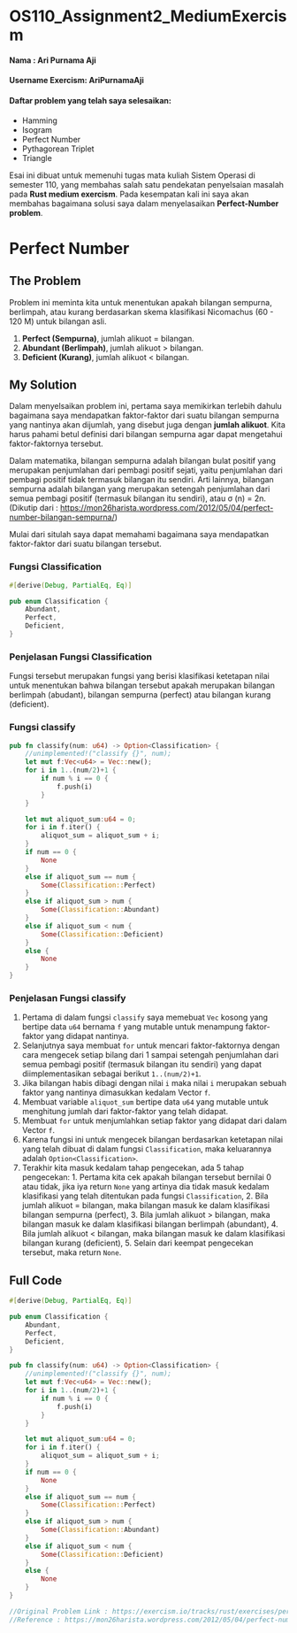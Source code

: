 # OS110_Assignment2_MediumExercism

#### Nama             : Ari Purnama Aji
#### Username Exercism: AriPurnamaAji

#### Daftar problem yang telah saya selesaikan:
- Hamming
- Isogram
- Perfect Number
- Pythagorean Triplet
- Triangle

Esai ini dibuat untuk memenuhi tugas mata kuliah Sistem Operasi di semester 110, yang membahas salah satu pendekatan penyelsaian masalah pada **Rust medium exercism**. Pada kesempatan kali ini saya akan membahas bagaimana solusi saya dalam menyelasaikan **Perfect-Number problem**.

# Perfect Number
## The Problem
Problem ini meminta kita untuk menentukan apakah bilangan sempurna, berlimpah, atau kurang berdasarkan skema klasifikasi Nicomachus (60 - 120 M) untuk bilangan asli.
1. **Perfect (Sempurna)**, jumlah alikuot = bilangan.
2. **Abundant (Berlimpah)**, jumlah alikuot > bilangan.
3. **Deficient (Kurang)**, jumlah alikuot < bilangan.

## My Solution
Dalam menyelsaikan problem ini, pertama saya memikirkan terlebih dahulu bagaimana saya mendapatkan faktor-faktor dari suatu bilangan sempurna yang nantinya akan dijumlah, yang disebut juga dengan **jumlah alikuot**. Kita harus pahami betul definisi dari bilangan sempurna agar dapat mengetahui faktor-faktornya tersebut.

Dalam matematika, bilangan  sempurna adalah bilangan bulat positif yang merupakan penjumlahan dari pembagi positif sejati, yaitu penjumlahan dari pembagi positif tidak termasuk bilangan itu sendiri. Arti lainnya, bilangan sempurna adalah bilangan yang merupakan setengah penjumlahan dari semua pembagi positif (termasuk bilangan itu sendiri), atau σ (n) = 2n. (Dikutip dari : https://mon26harista.wordpress.com/2012/05/04/perfect-number-bilangan-sempurna/)

Mulai dari situlah saya dapat memahami bagaimana saya mendapatkan faktor-faktor dari suatu bilangan tersebut. 

### Fungsi Classification
```Rust
#[derive(Debug, PartialEq, Eq)]

pub enum Classification {
    Abundant,
    Perfect,
    Deficient,
}
```

### Penjelasan Fungsi Classification
Fungsi tersebut merupakan fungsi yang berisi klasifikasi ketetapan nilai untuk menentukan bahwa bilangan tersebut apakah merupakan bilangan berlimpah (abudant), bilangan sempurna (perfect) atau bilangan kurang (deficient).

### Fungsi classify
```Rust
pub fn classify(num: u64) -> Option<Classification> {
    //unimplemented!("classify {}", num);
    let mut f:Vec<u64> = Vec::new();
    for i in 1..(num/2)+1 {
        if num % i == 0 {
            f.push(i)
        }
    }

    let mut aliquot_sum:u64 = 0;
    for i in f.iter() {
        aliquot_sum = aliquot_sum + i;
    }
    if num == 0 {
        None
    }
    else if aliquot_sum == num {
        Some(Classification::Perfect)
    }
    else if aliquot_sum > num {
        Some(Classification::Abundant)
    }
    else if aliquot_sum < num {
        Some(Classification::Deficient)
    }
    else {
        None
    }
}
```

### Penjelasan Fungsi classify
1. Pertama di dalam fungsi `classify` saya memebuat `Vec` kosong yang bertipe data `u64` bernama `f` yang mutable untuk menampung faktor-faktor yang didapat nantinya. 
2. Selanjutnya saya membuat `for` untuk mencari faktor-faktornya dengan cara mengecek setiap bilang dari 1 sampai setengah penjumlahan dari semua pembagi positif (termasuk bilangan itu sendiri) yang dapat diimplementasikan sebagai berikut `1..(num/2)+1`.
3. Jika bilangan habis dibagi dengan nilai `i` maka nilai `i` merupakan sebuah faktor yang nantinya dimasukkan kedalam Vector `f`.
4. Membuat variable `aliquot_sum` bertipe data `u64` yang mutable untuk menghitung jumlah dari faktor-faktor yang telah didapat.
5. Membuat `for` untuk menjumlahkan setiap faktor yang didapat dari dalam Vector `f`.
6. Karena fungsi ini untuk mengecek bilangan berdasarkan ketetapan nilai yang telah dibuat di dalam fungsi `Classification`, maka keluarannya adalah `Option<Classification>`.
7. Terakhir kita masuk kedalam tahap pengecekan, ada 5 tahap pengecekan: 1. Pertama kita cek apakah bilangan tersebut bernilai 0 atau tidak, jika iya return `None` yang artinya dia tidak masuk kedalam klasifikasi yang telah ditentukan pada fungsi `Classification`, 2. Bila jumlah alikuot = bilangan, maka bilangan masuk ke dalam klasifikasi bilangan sempurna (perfect), 3. Bila jumlah alikuot > bilangan, maka bilangan masuk ke dalam klasifikasi bilangan berlimpah (abundant), 4. Bila jumlah alikuot < bilangan, maka bilangan masuk ke dalam klasifikasi bilangan kurang (deficient), 5. Selain dari keempat pengecekan tersebut, maka return `None`.

## Full Code
```Rust
#[derive(Debug, PartialEq, Eq)]

pub enum Classification {
    Abundant,
    Perfect,
    Deficient,
}

pub fn classify(num: u64) -> Option<Classification> {
    //unimplemented!("classify {}", num);
    let mut f:Vec<u64> = Vec::new();
    for i in 1..(num/2)+1 {
        if num % i == 0 {
            f.push(i)
        }
    }

    let mut aliquot_sum:u64 = 0;
    for i in f.iter() {
        aliquot_sum = aliquot_sum + i;
    }
    if num == 0 {
        None
    }
    else if aliquot_sum == num {
        Some(Classification::Perfect)
    }
    else if aliquot_sum > num {
        Some(Classification::Abundant)
    }
    else if aliquot_sum < num {
        Some(Classification::Deficient)
    }
    else {
        None
    }
}

//Original Problem Link : https://exercism.io/tracks/rust/exercises/perfect-numbers/solutions/b68dd705d8a5493a93106b8689615616
//Reference : https://mon26harista.wordpress.com/2012/05/04/perfect-number-bilangan-sempurna/
```
